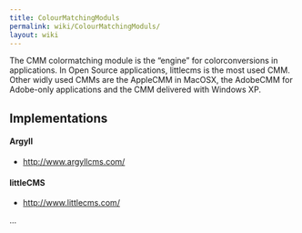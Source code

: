 ```yaml
---
title: ColourMatchingModuls
permalink: wiki/ColourMatchingModuls/
layout: wiki
---
```


The CMM colormatching module is the “engine” for colorconversions in
applications. In Open Source applications, littlecms is the most used
CMM. Other widly used CMMs are the AppleCMM in MacOSX, the AdobeCMM for
Adobe-only applications and the CMM delivered with Windows XP.

Implementations
---------------

#### Argyll

-   <http://www.argyllcms.com/>

#### littleCMS

-   <http://www.littlecms.com/>

...
